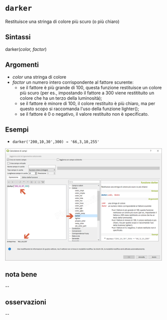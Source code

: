 # `darker`

Restituisce una stringa di colore più scuro (o più chiaro)

## Sintassi

darker(_color, factor_)

## Argomenti

* _color_ una stringa di colore
* _factor_ un numero intero corrispondente al fattore scurente:
    * se il fattore è più grande di 100, questa funzione restituisce un colore più scuro (per es., impostando il fattore a 300 viene restitituito un colore che ha un terzo della luminosità);
    * se il fattore è minore di 100, il colore restituito è più chiaro, ma per questo scopo si raccomanda l'uso della funzione lighter();
    * se il fattore è 0 o negativo, il valore restituito non è specificato.

## Esempi

* `darker('200,10,30',300) → '66,3,10,255'`

![](/img/colore/darker/darker1.png)

## nota bene

--

## osservazioni

--